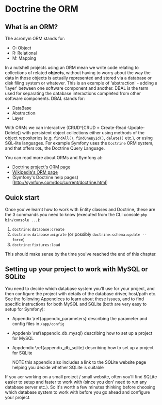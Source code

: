 
# Doctrine the ORM

## What is an ORM?

The acronym ORM stands for:

- O: Object
- R: Relational
- M: Mapping

In a nutshell projects using an ORM mean we write code relating to collections of related **objects**, without having to worry about the way the data in those objects is actually represented and stored via a database or disk filing system or whatever. This is an example of 'abstraction' - adding a 'layer' between one software component and another. DBAL is the term used for separating the database interactions completed from other software components. DBAL stands for:

- DataBase
- Abstraction
- Layer

With ORMs we can interactive (CRUD^[CRUD = Create-Read-Update-Delete])
with persistent object collections either using methods of the object repositories (e.g. `findAll()`, `findOneById()`, `delete()` etc.), or using SQL-lite languages. For example Symfony uses the `Doctrine` ORM system, and that offers `DQL`, the Doctrine Query Language.

You can read more about ORMs and Symfony at:

- [Doctrine project's ORM page](http://www.doctrine-project.org/projects/orm.html)
- [Wikipedia's ORM page](https://en.wikipedia.org/wiki/Object-relational_mapping)
- (Symfony's Doctrine help pages)[http://symfony.com/doc/current/doctrine.html]

## Quick start
Once you've learnt how to work with Entity classes and Doctrine, these are the 3 commands you need to know (executed from the CLI console `php bin/console ...`):

1. `doctrine:database:create`
1. `doctrine:database:migrate` (or possibly `doctrine:schema:update --force`)
1. `doctrine:fixtures:load`

This should make sense by the time you've reached the end of this chapter.

## Setting up your project to work with MySQL or SQLite

You need to decide which database system you'll use for your project, and then configure the project with details of the database driver, host/path etc. See the following Appendices to learn about these issues, and to find specific instructions for both MySQL and SQLite (both are very easy to setup for Symfony):

- Appendix \ref{appendix_parameters} describing the parameter and config files in `/app/config`

- Appdenix \ref{appendix_db_mysql} describing how to set up a project for MySQL

- Appdendix \ref{appendix_db_sqlite} describing how to set up a project for SQLite

    NOTE this appendix also includes a link to the SQLite website page helping you decide whether SQLite is suitable


If you aer working on a small project / small website, often you'll find SQLite easier to setup and faster to work with (since you don' need to run any database server etc.). So it's worth a few minutes thinking before choosing which database system to work with before you go ahead and configure your project.



